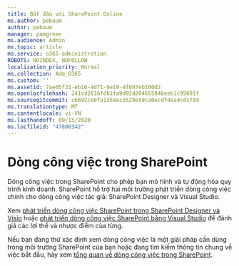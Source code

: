 ```yaml
---
title: Bắt đầu với SharePoint Online
ms.author: pebaum
author: pebaum
manager: pamgreen
ms.audience: Admin
ms.topic: article
ms.service: o365-administration
ROBOTS: NOINDEX, NOFOLLOW
localization_priority: Normal
ms.collection: Adm_O365
ms.custom: ''
ms.assetid: 7ae05f21-eb16-4d71-9e19-4f097eb100d2
ms.openlocfilehash: 241cd2616fdb1fa9d02d204655946eeb1c95691f
ms.sourcegitcommit: c6692ce0fa1358ec3529e59ca0ecdfdea4cdc759
ms.translationtype: MT
ms.contentlocale: vi-VN
ms.lasthandoff: 09/15/2020
ms.locfileid: "47800342"
---
```

# <a name="workflows-in-sharepoint"></a>Dòng công việc trong SharePoint

Dòng công việc trong SharePoint cho phép bạn mô hình và tự động hóa quy trình kinh doanh. SharePoint hỗ trợ hai môi trường phát triển dòng công việc chính cho dòng công việc tác giả: SharePoint Designer và Visual Studio. 

Xem [phát triển dòng công việc SharePoint trong SharePoint Designer và Visio](https://docs.microsoft.com/sharepoint/dev/general-development/develop-sharepoint-workflows-using-visual-studio) hoặc [phát triển dòng công việc SharePoint bằng Visual Studio](https://docs.microsoft.com/sharepoint/dev/general-development/develop-sharepoint-workflows-using-visual-studio) để đánh giá các lợi thế và nhược điểm của từng. 

Nếu bạn đang thử xác định xem dòng công việc là một giải pháp cần dùng trong môi trường SharePoint của bạn hoặc đang tìm kiếm thông tin chung về việc bắt đầu, hãy xem [tổng quan về dòng công việc trong SharePoint](https://docs.microsoft.com/sharepoint/dev/general-development/get-started-with-workflows-in-sharepoint#overview-of-workflows-in-sharepoint).